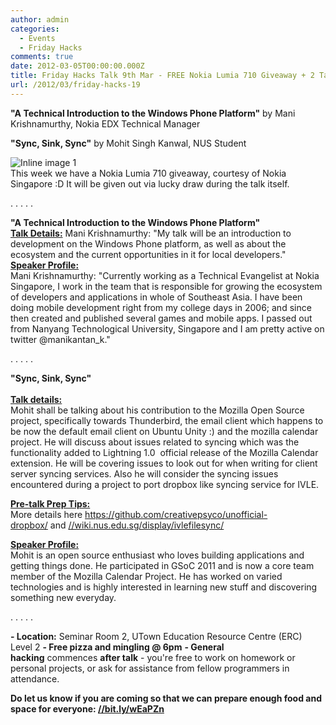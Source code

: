 ```yaml
---
author: admin
categories:
  - Events
  - Friday Hacks
comments: true
date: 2012-03-05T00:00:00.000Z
title: Friday Hacks Talk 9th Mar - FREE Nokia Lumia 710 Giveaway + 2 Talks
url: /2012/03/friday-hacks-19
---
```


<strong>"A Technical Introduction to the Windows Phone Platform"</strong> by Mani Krishnamurthy, Nokia EDX Technical Manager

<strong></strong><strong>"Sync, Sink, Sync"</strong> by Mohit Singh Kanwal, NUS Student
<div>
<div><img src="/img/2012/03/2012-03-02_211700.png" alt="Inline image 1" /></div>
</div>
<div>This week we have a Nokia Lumia 710 giveaway, courtesy of Nokia Singapore :D
It will be given out via lucky draw during the talk itself.</div>
<div></div>
<div></div><p>. . . . .<p>
<div><strong>"A Technical Introduction to the Windows Phone Platform"</strong></div>
<div><strong>
</strong></div>
<div>
<div>
<div>
<div><span style="text-decoration: underline;"><strong><span><strong>Talk Details:</strong></span></strong></span>
Mani Krishnamurthy: "My talk will be an introduction to development on the Windows Phone platform, as well as about the ecosystem and the current opportunities in it for local developers."</div>
<div></div>
<span><strong><span style="text-decoration: underline;"><span>Speaker Profile:</span></span></strong>
</span>
<div><span>Mani Krishnamurthy: "Currently working as a Technical Evangelist at Nokia Singapore, I work in the team that is responsible for growing the ecosystem of developers and applications in whole of Southeast Asia. I have been doing mobile development right from my college days in 2006; and since then created and published several games and mobile apps. I passed out from Nanyang Technological University, Singapore and I am pretty active on twitter @manikantan_k."</span></div>

</div>
</div><p>. . . . .<p>
<div><strong>"Sync, Sink, Sync"</strong></div>
<br>
<div><strong style="text-decoration: underline;">Talk details:</strong></div>

<div>
<div>
<div>
<div>
<div><span><span>Mohit shall be talking about his contribution to the Mozilla Open Source project, specifically towards Thunderbird, the email client which happens to be now the default email client on Ubuntu Unity :) and the mozilla calendar project. He will discuss about issues related to syncing which was the functionality added to Lightning 1.0  official release of the Mozilla Calendar extension. He will be covering issues to look out for when writing for client server syncing services. Also he will consider the syncing issues encountered during a project to port dropbox like syncing service for IVLE.</span></span><p><span style="text-decoration: underline;"><strong>Pre-talk Prep Tips:</strong></span><br>More details here <a href="https://github.com/creativepsyco/unofficial-dropbox/" target="_blank">https://github.com/<wbr>creativepsyco/unofficial-<wbr>dropbox/</wbr></wbr></a> and <a href="//wiki.nus.edu.sg/display/ivlefilesync/" target="_blank">//wiki.nus.<wbr>edu.sg/display/ivlefilesync/</wbr></a>
<span>
</span>

</div>
</div>
</div>
</div>
<div><span><strong><span style="text-decoration: underline;"><span>Speaker Profile:</span></span></strong>
</span>
<div><span>Mohit is an open source enthusiast who loves building applications and getting things done. He participated in GSoC 2011 and is now a core team member of the Mozilla Calendar Project. He has worked on varied technologies and is highly interested in learning new stuff and discovering something new everyday.
</span></div>
<div></div>
<div></div>
<div>
<div>
<div><p>. . . . .<p><span><strong>- Location</strong><strong>:</strong> Seminar Room 2, UTown Education Resource Centre (ERC) Level 2</span>
<strong>- </strong><strong>Free pizza and mingling @ 6pm</strong>
<strong>- </strong><strong>General hacking</strong> commences <strong>after talk</strong> - you're free to work on homework or personal projects, or ask for assistance from fellow programmers in attendance.
<strong>
</strong></div>
<div>
<div>
<div><strong>Do let us know if you are coming so that we can prepare enough food and space for everyone: <a href="//bit.ly/wEaPZn" target="_blank">//bit.ly/wEaPZn</a></strong></div>
</div>
</div>
</div>
</div>
</div>
</div>
&nbsp;

&nbsp;

